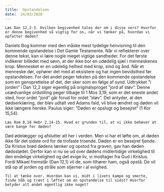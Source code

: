 ```yaml
---
title:  Opstandelsen
date:  24/03/2020
---
```


`Læs Dan 12,2-3. Hvilken begivenhed tales der om i disse vers? Hvorfor er denne begivenhed så vigtig for os, når vi tænker på, hvordan vi opfatter døden?`

Daniels Bog kommer med den måske mest tydelige henvisning til den kommende opstandelse i Det Gamle Testamente. Når vi reflekterer over denne tekst, kan vi lære nogle meget vigtige sandheder. For det første indikerer billedet med søvn, at der ikke bor en udødelig sjæl i menneskenes krop. Mennesket er en udelelig helhed med krop, sind og ånd. Når et menneske dør, ophører det med at eksistere og har ingen bevidsthed før opstandelsen. For det andet peger teksten på den kommende opstandelse som en genoprettelse af det, der sker som en følge af synd. Udtrykket ”i jorden“ i Dan 12,2 siger egentlig på originalsproget ”jord af støv“. Denne usædvanlige ordstilling peger tilbage til 1 Mos 3,19, som er det eneste andet sted, hvor ordet ”jord“ går forud for ordet ”støv“. Det antyder, at den dødserklæring, der blev udtalt ved Adams fald, vil blive ændret og døden vil ikke længere herske. Paulus siger: ”Døden er opslugt og besejret“ (1 Kor 15,54).

`Læs Rom 8,18 Hebr 2,14-15. Hvad er grunden til, at vi ikke behøver at være bange for døden?`

Død ødelægger og afslutter alt her i verden. Men vi har et løfte om, at døden ikke får det sidste ord for de trofaste troende. Døden er en besejret fjende. Da Kristus brød dødens lænker og opstod fra graven, gav han døden dødsstødet. Derfor kan vi nu se ud over dødens midlertidige virkelighed til den endelige virkelighed og det evige liv, vi modtager fra Gud i Kristus. Fordi Mikael fremstår (Dan 12,1) vil de, som tilhører ham, også opstå. De vil stå op af jorden og stråle som stjerner i al evighed.

`Til at tænke over. Hvordan kan vi, midt i livets kampe og smerte, finde håb og trøst i løftet om en opstandelse til sidst? Hvorfor betyder alt andet egentlig ikke noget?`